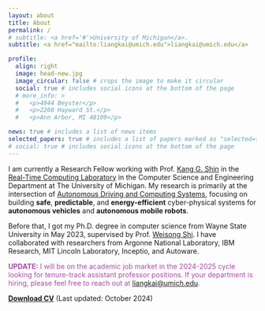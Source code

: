 ```yaml
---
layout: about
title: About
permalink: /
# subtitle: <a href='#'>University of Michigan</a>.
subtitle: <a href="mailto:liangkai@umich.edu">liangkai@umich.edu</a> 

profile:
  align: right
  image: head-new.jpg
  image_circular: false # crops the image to make it circular
  social: true # includes social icons at the bottom of the page
  # more_info: >
  #   <p>4944 Beyster</p>
  #   <p>2260 Hayward St.</p>
  #   <p>Ann Arbor, MI 48109</p>

news: true # includes a list of news items
selected_papers: true # includes a list of papers marked as "selected={true}"
# social: true # includes social icons at the bottom of the page
---
```


I am currently a Research Fellow working with Prof. [Kang G. Shin](https://web.eecs.umich.edu/~kgshin/) in the [Real-Time Computing Laboratory](https://rtcl.eecs.umich.edu/rtclweb/) in the Computer Science and Engineering Department at The University of Michigan. My research is primarily at the intersection of [Autonomous Driving and Computing Systems](https://arxiv.org/abs/2009.14349), focusing on building **safe**, **predictable**, and **energy-efficient** cyber-physical systems for **autonomous vehicles** and **autonomous mobile robots**.

Before that, I got my Ph.D. degree in computer science from Wayne State University in May 2023, supervised by Prof. [Weisong Shi](https://www.weisongshi.org/). I have collaborated with researchers from Argonne National Laboratory, IBM Research, MIT Lincoln Laboratory, Inceptio, and Autoware.

<!-- **UPDATE:** *I will be on the academic job market in the 2024-2025 cycle looking for tenure-track assistant professor positions. If your department is hiring, please feel free to reach out at liangkai@umich.edu.* -->

<span style="color: #A64CA6;"><strong>UPDATE:</strong> I will be on the academic job market in the 2024-2025 cycle looking for tenure-track assistant professor positions. If your department is hiring, please feel free to reach out at <a href="mailto:liangkai@umich.edu">liangkai@umich.edu</a>.</span>

<!-- <p class="highlight">UPDATE: I will be on the academic job market...</p> -->

[**Download CV**](../assets/pdf/cv.pdf) (Last updated: October 2024)